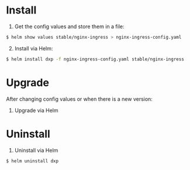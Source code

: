 # Install

1. Get the config values and store them in a file:

```sh
$ helm show values stable/nginx-ingress > nginx-ingress-config.yaml
```

2. Install via Helm:

```sh
$ helm install dxp -f nginx-ingress-config.yaml stable/nginx-ingress
```

# Upgrade

After changing config values or when there is a new version:

1. Upgrade via Helm

# Uninstall

1. Uninstall via Helm

```sh
$ helm uninstall dxp
```
